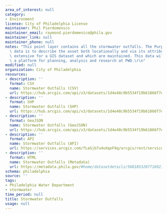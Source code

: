 ```yaml
---
area_of_interest: null
category:
- Environment
license: City of Philadelphia License
maintainer: Phil Pierdomenico
maintainer_email: raymond.pierdomenico@phila.gov
maintainer_link: null
maintainer_phone: null
notes: "This point layer contains all the stormwater outfalls. The Purpose of this\
  \ data is to describe the asset both locationally and via its attributes which are\
  \ extensive for a GIS dataset and which are maintained. This data will serve as\
  \ a platform for planning, analysis and research at PWD.\r\n"
modified: null
organization: City of Philadelphia
resources:
- description: ''
  format: CSV
  name: Stormwater Outfalls (CSV)
  url: https://hub.arcgis.com/api/v3/datasets/1d4e48c9b5534f19b61866f7ea270743_0/downloads/data?format=csv&spatialRefId=2272&where=1%3D1
- description: ''
  format: SHP
  name: Stormwater Outfalls (SHP)
  url: https://hub.arcgis.com/api/v3/datasets/1d4e48c9b5534f19b61866f7ea270743_0/downloads/data?format=shp&spatialRefId=2272&where=1%3D1
- description: ''
  format: GeoJSON
  name: Stormwater Outfalls (GeoJSON)
  url: https://hub.arcgis.com/api/v3/datasets/1d4e48c9b5534f19b61866f7ea270743_0/downloads/data?format=geojson&spatialRefId=4326&where=1%3D1
- description: ''
  format: API
  name: Stormwater Outfalls (API)
  url: https://services.arcgis.com/fLeGjb7u4uXqeF9q/arcgis/rest/services/OUTFALLS/FeatureServer/0/query?outFields=*&where=1%3D1
- description: ''
  format: HTML
  name: Stormwater Outfalls (Metadata)
  url: https://metadata.phila.gov/#home/datasetdetails/56018532077169215719b5c9/representationdetails/5612cd02e1f964e95ab0fdc2/
schema: philadelphia
source: ''
tags:
- Philadelphia Water Department
- stormwater
time_period: null
title: Stormwater Outfalls
usage: null
---
```

